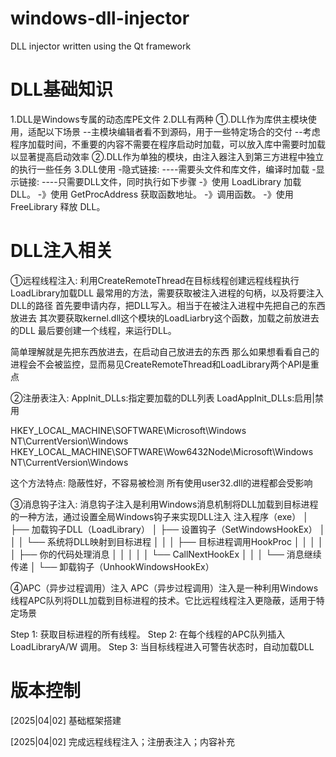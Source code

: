 # windows-dll-injector
DLL injector written using the Qt framework

DLL基础知识
===========
1.DLL是Windows专属的动态库PE文件
2.DLL有两种
①.DLL作为库供主模块使用，适配以下场景
--主模块编辑者看不到源码，用于一些特定场合的交付
--考虑程序加载时间，不重要的内容不需要在程序启动时加载，可以放入库中需要时加载以显著提高启动效率
②.DLL作为单独的模块，由注入器注入到第三方进程中独立的执行一些任务
3.DLL使用
-隐式链接:
----需要头文件和库文件，编译时加载
-显示链接:
----只需要DLL文件，同时执行如下步骤
-》使用 LoadLibrary 加载 DLL。
-》使用 GetProcAddress 获取函数地址。
-》调用函数。
-》使用 FreeLibrary 释放 DLL。

DLL注入相关
============
①远程线程注入:
利用CreateRemoteThread在目标线程创建远程线程执行LoadLibrary加载DLL
最常用的方法，需要获取被注入进程的句柄，以及将要注入DLL的路径
首先要申请内存，把DLL写入。相当于在被注入进程中先把自己的东西放进去
其次要获取kernel.dll这个模块的LoadLiarbry这个函数，加载之前放进去的DLL
最后要创建一个线程，来运行DLL。

简单理解就是先把东西放进去，在启动自己放进去的东西
那么如果想看看自己的进程会不会被监控，显而易见CreateRemoteThread和LoadLibrary两个API是重点

②注册表注入:
AppInit_DLLs:指定要加载的DLL列表
LoadAppInit_DLLs:启用|禁用

HKEY_LOCAL_MACHINE\SOFTWARE\Microsoft\Windows NT\CurrentVersion\Windows
HKEY_LOCAL_MACHINE\SOFTWARE\Wow6432Node\Microsoft\Windows NT\CurrentVersion\Windows

这个方法特点:
隐蔽性好，不容易被检测
所有使用user32.dll的进程都会受影响

③消息钩子注入:
消息钩子注入是利用Windows消息机制将DLL加载到目标进程的一种方法，通过设置全局Windows钩子来实现DLL注入
注入程序（exe）
  │
  ├── 加载钩子DLL（LoadLibrary）
  │
  ├── 设置钩子（SetWindowsHookEx）
  │   │
  │   └── 系统将DLL映射到目标进程
  │       │
  │       ├── 目标进程调用HookProc
  │       │   │
  │       │   ├── 你的代码处理消息
  │       │   │
  │       │   └── CallNextHookEx
  │       │
  │       └── 消息继续传递
  │
  └── 卸载钩子（UnhookWindowsHookEx）

④APC（异步过程调用）注入
APC（异步过程调用）注入是一种利用Windows线程APC队列将DLL加载到目标进程的技术。它比远程线程注入更隐蔽，适用于特定场景

Step 1: 获取目标进程的所有线程。
Step 2: 在每个线程的APC队列插入 LoadLibraryA/W 调用。
Step 3: 当目标线程进入可警告状态时，自动加载DLL


版本控制
============
[2025|04|02]
基础框架搭建

[2025|04|02]
完成远程线程注入；注册表注入；内容补充